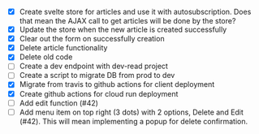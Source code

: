 - [x] Create svelte store for articles and use it with autosubscription. Does that mean the AJAX call to get articles will be done by the store?
- [x] Update the store when the new article is created successfully
- [x] Clear out the form on successfully creation
- [x] Delete article functionality
- [x] Delete old code
- [ ] Create a dev endpoint with dev-read project
- [ ] Create a script to migrate DB from prod to dev
- [x] Migrate from travis to github actions for client deployment
- [x] Create github actions for cloud run deployment
- [ ] Add edit function (#42)
- [ ] Add menu item on top right (3 dots) with 2 options, Delete and Edit (#42). This will mean implementing a popup for delete confirmation.

